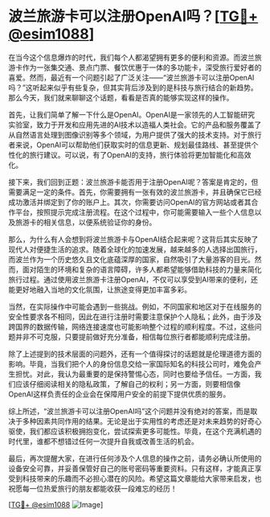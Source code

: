 # 波兰旅游卡可以注册OpenAI吗？[[TG💪+ @esim1088](https://t.me/s/esim1088)]

在当今这个信息爆炸的时代，我们每个人都渴望拥有更多的便利和资源。而波兰旅游卡作为一张集交通、景点门票、餐饮优惠于一体的多功能卡，深受旅行爱好者的喜爱。然而，最近有一个问题引起了广泛关注——“波兰旅游卡可以注册OpenAI吗？”这听起来似乎有些复杂，但其实背后涉及到的是科技与旅行结合的新趋势。那么今天，我们就来聊聊这个话题，看看是否真的能够实现这样的操作。

首先，让我们简单了解一下什么是OpenAI。OpenAI是一家领先的人工智能研究实验室，致力于开发和应用先进的AI技术以造福人类社会。它的产品和服务覆盖了从自然语言处理到图像识别等多个领域，为用户提供了强大的技术支持。对于旅行者来说，OpenAI可以帮助他们获取实时的信息更新、规划最佳路线、甚至提供个性化的旅行建议。可以说，有了OpenAI的支持，旅行体验将更加智能化和高效化。

接下来，我们回到正题：波兰旅游卡能否用于注册OpenAI呢？答案是肯定的，但需要满足一定的条件。首先，你需要拥有一张有效的波兰旅游卡，并且确保它已经成功激活并绑定到了你的账户上。其次，你需要访问OpenAI的官方网站或者其合作平台，按照提示完成注册流程。在这个过程中，你可能需要输入一些个人信息以及旅游卡的相关信息，以便系统验证你的身份。

那么，为什么有人会想到将波兰旅游卡与OpenAI结合起来呢？这背后其实反映了现代人对便捷生活的追求。随着全球化的加速发展，越来越多的人选择出国旅行，而波兰作为一个历史悠久且文化底蕴深厚的国家，自然吸引了大量游客的目光。然而，面对陌生的环境和复杂的语言障碍，许多人都希望能够借助科技的力量来简化旅行过程。通过使用波兰旅游卡注册OpenAI，不仅可以享受到AI带来的便利，还能更好地融入当地的文化氛围，让旅途变得更加丰富多彩。

当然，在实际操作中可能会遇到一些挑战。例如，不同国家和地区对于在线服务的安全性要求各不相同，因此在进行注册时需要注意保护个人隐私；此外，由于涉及跨国界的数据传输，网络连接速度也可能影响整个过程的顺利程度。不过，这些问题并非不可克服，只要提前做好充分准备，相信每位旅行者都能顺利完成注册。

除了上述提到的技术层面的问题外，还有一个值得探讨的话题就是伦理道德方面的影响。毕竟，当我们把个人的身份信息交给一家国际知名的科技公司时，难免会产生担忧。对此，我认为最重要的是保持警惕心态，同时也要给予信任。一方面，我们应该仔细阅读相关的隐私政策，了解自己的权利；另一方面，则要相信像OpenAI这样负责任的企业会在保障用户安全的前提下提供优质的服务。

综上所述，“波兰旅游卡可以注册OpenAI吗”这个问题并没有绝对的答案，而是取决于多种因素共同作用的结果。无论是出于实用性的考虑还是对未来趋势的好奇心驱使，我们都应该积极拥抱变化，尝试探索更多可能性。毕竟，在这个充满机遇的时代里，谁都不想错过任何一次提升自我或改善生活的机会。

最后，再次提醒大家，在进行任何涉及个人信息的操作之前，请务必确认所使用的设备安全可靠，并妥善保管好自己的账号密码等重要资料。只有这样，才能真正享受到科技带来的乐趣而不必担心潜在的风险。希望这篇文章能给大家带来启发，也祝愿每一位热爱旅行的朋友都能收获一段难忘的经历！

[[TG💪+ @esim1088](https://t.me/s/esim1088) ![Image](https://i.postimg.cc/4NQfJmqS/Snipaste-2025-05-13-00-14-12.png)]